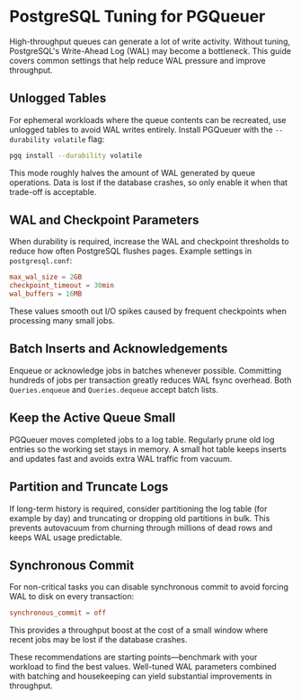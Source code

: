 # PostgreSQL Tuning for PGQueuer

High-throughput queues can generate a lot of write activity. Without tuning, PostgreSQL's Write-Ahead Log (WAL) may become a bottleneck. This guide covers common settings that help reduce WAL pressure and improve throughput.

## Unlogged Tables

For ephemeral workloads where the queue contents can be recreated, use unlogged tables to avoid WAL writes entirely. Install PGQueuer with the `--durability volatile` flag:

```bash
pgq install --durability volatile
```

This mode roughly halves the amount of WAL generated by queue operations. Data is lost if the database crashes, so only enable it when that trade-off is acceptable.

## WAL and Checkpoint Parameters

When durability is required, increase the WAL and checkpoint thresholds to reduce how often PostgreSQL flushes pages. Example settings in `postgresql.conf`:

```conf
max_wal_size = 2GB
checkpoint_timeout = 30min
wal_buffers = 16MB
```

These values smooth out I/O spikes caused by frequent checkpoints when processing many small jobs.

## Batch Inserts and Acknowledgements

Enqueue or acknowledge jobs in batches whenever possible. Committing hundreds of jobs per transaction greatly reduces WAL fsync overhead. Both `Queries.enqueue` and `Queries.dequeue` accept batch lists.

## Keep the Active Queue Small

PGQueuer moves completed jobs to a log table. Regularly prune old log entries so the working set stays in memory. A small hot table keeps inserts and updates fast and avoids extra WAL traffic from vacuum.

## Partition and Truncate Logs

If long-term history is required, consider partitioning the log table (for example by day) and truncating or dropping old partitions in bulk. This prevents autovacuum from churning through millions of dead rows and keeps WAL usage predictable.

## Synchronous Commit

For non-critical tasks you can disable synchronous commit to avoid forcing WAL to disk on every transaction:

```conf
synchronous_commit = off
```

This provides a throughput boost at the cost of a small window where recent jobs may be lost if the database crashes.

These recommendations are starting points—benchmark with your workload to find the best values. Well-tuned WAL parameters combined with batching and housekeeping can yield substantial improvements in throughput.
